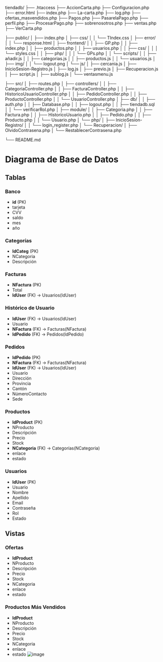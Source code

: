 tiendadb/
├── .htaccess
├── AccionCarta.php
├── Configuracion.php
├── error.html
├── index.php
├── La-carta.php
├── log.php
├── ofertas_masvendidos.php
├── Pagos.php
├── PasarelaPago.php
├── perfil.php
├── ProcesarPago.php
├── sobrenosotros.php
├── ventas.php
├── VerCarta.php

├── public/
│   ├── index.php
│   ├── css/
│   │   └── TIndex.css
│   ├── error/
│   │   └── response.html
│   ├── frontend/
│   │   ├── GP.php
│   │   ├── index.php
│   │   ├── productos.php
│   │   ├── usuarios.php
│   │   ├── css/
│   │   │   └── styles.css
│   │   ├── php/
│   │   │   └── GPs.php
│   │   └── scripts/
│   │       ├── añadir.js
│   │       ├── categorias.js
│   │       ├── productos.js
│   │       └── usuarios.js
│   ├── img/
│   │   └── logout.png
│   └── js/
│       ├── cercania.js
│       ├── InicioSesion-Registro.js
│       ├── log.js
│       ├── previo.js
│       ├── Recuperacion.js
│       ├── script.js
│       ├── sublog.js
│       └── ventasmenu.js

├── src/
│   ├── routes.php
│   ├── controllers/
│   │   ├── CategoriaController.php
│   │   ├── FacturaController.php
│   │   ├── HistoricoUsuarioController.php
│   │   ├── PedidoController.php
│   │   ├── ProductoController.php
│   │   └── UsuarioController.php
│   ├── db/
│   │   ├── auth.php
│   │   ├── Database.php
│   │   ├── logout.php
│   │   ├── tiendadb.sql
│   │   └── verificarRol.php
│   ├── module/
│   │   ├── Categoria.php
│   │   ├── Factura.php
│   │   ├── HistoricoUsuario.php
│   │   ├── Pedido.php
│   │   ├── Producto.php
│   │   └── Usuario.php
│   └── php/
│       ├── InicioSesion-Registro/
│       │   └── login_register.php
│       └── Recuperacion/
│           ├── OlvidoContrasena.php
│           └── RestablecerContrasena.php

└── README.md

# Diagrama de Base de Datos

## Tablas

### Banco
- **id** (PK)
- tarjeta
- CVV
- saldo
- mes
- año

### Categorías
- **IdCateg** (PK)
- NCategoria
- Descripción

### Facturas
- **NFactura** (PK)
- Total
- **IdUser** (FK) -> Usuarios(IdUser)

### Histórico de Usuario
- **IdUser** (FK) -> Usuarios(IdUser)
- Usuario
- **NFactura** (FK) -> Facturas(NFactura)
- **IdPedido** (FK) -> Pedidos(IdPedido)

### Pedidos
- **IdPedido** (PK)
- **NFactura** (FK) -> Facturas(NFactura)
- **IdUser** (FK) -> Usuarios(IdUser)
- Usuario
- Dirección
- Provincia
- Cantón
- NúmeroContacto
- Sede

### Productos
- **IdProduct** (PK)
- NProducto
- Descripción
- Precio
- Stock
- **NCategoria** (FK) -> Categorías(NCategoria)
- enlace
- estado

### Usuarios
- **IdUser** (PK)
- Usuario
- Nombre
- Apellido
- Email
- Contraseña
- Rol
- Estado

## Vistas

### Ofertas
- **IdProduct**
- NProducto
- Descripción
- Precio
- Stock
- NCategoria
- enlace
- estado

### Productos Más Vendidos
- **IdProduct**
- NProducto
- Descripción
- Precio
- Stock
- NCategoria
- enlace
- estado
![image](https://github.com/user-attachments/assets/c1119505-0eec-4778-ae74-cdc3a936fe65)
